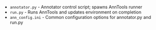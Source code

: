 
* `annotator.py` - Annotator control script; spawns AnnTools runner
* `run.py` - Runs AnnTools and updates environment on completion
* `ann_config.ini` - Common configuration options for annotator.py and run.py
